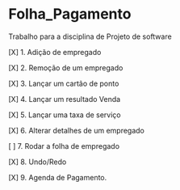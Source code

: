 # Folha_Pagamento
Trabalho para a disciplina de Projeto de software

[X] 1. Adição de empregado

[X] 2. Remoção de um empregado

[X] 3. Lançar um cartão de ponto

[X] 4. Lançar um resultado Venda

[X] 5. Lançar uma taxa de serviço

[X] 6. Alterar detalhes de um empregado

[ ] 7. Rodar a folha de empregado

[X] 8. Undo/Redo

[X] 9. Agenda de Pagamento.

